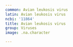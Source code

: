 ```yaml
---
common: Avian leukosis virus
latin: Avian leukosis virus
ncbi: '11864'
title: Avian leukosis virus
group: Viruses
image: .na.character

---
```

